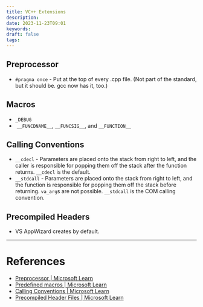 ```yaml
---
title: VC++ Extensions
description: 
date: 2023-11-23T09:01
keywords: 
draft: false
tags:
---
```

## Preprocessor

- `#pragma once` - Put at the top of every .cpp file.  (Not part of the standard, but it should be. gcc now has it, too.)
## Macros

- `_DEBUG`
-  `__FUNCDNAME__`, `__FUNCSIG__`, and `__FUNCTION__`
## Calling Conventions

- `__cdecl` - Parameters are placed onto the stack from right to left, and the caller is responsible for popping them off the stack after the function returns.  `__cdecl` is the default.
- `__stdcall` - Parameters are placed onto the stack from right to left, and the function is responsible for popping them off the stack before returning.  `va_arg`s are not possible.  `__stdcall` is the COM calling convention.

## Precompiled Headers

- VS AppWizard creates by default.

---
# References

- [Preprocessor | Microsoft Learn](https://learn.microsoft.com/en-us/cpp/preprocessor/preprocessor?view=msvc-170)
- [Predefined macros | Microsoft Learn](https://learn.microsoft.com/en-us/cpp/preprocessor/predefined-macros?view=msvc-170)
- [Calling Conventions | Microsoft Learn](https://learn.microsoft.com/en-us/cpp/cpp/calling-conventions?view=msvc-170)
- [Precompiled Header Files | Microsoft Learn](https://learn.microsoft.com/en-us/cpp/build/creating-precompiled-header-files?view=msvc-170)
